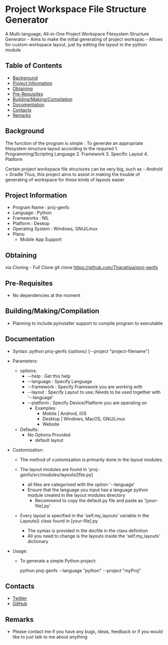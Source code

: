 # Project Workspace File Structure Generator 

A Multi-language, All-in-One Project Workspace Filesystem Structure Generator
	- Aims to make the initial generating of project workspac
	- Allows for custom workspace layout, just by editing the layout in the python module

## Table of Contents
 
* [Background](#background)
* [Project Information](#project-information)
* [Obtaining](#obtaining)
* [Pre-Requisites](#pre-requisites)
* [Building/Making/Compilation](#building-making-compilation)
* [Documentation](#documentation)
* [Contacts](#contacts)
* [Remarks](#remarks)

## Background

The function of the program is simple : To generate an appropriate filesystem structure layout according to the required 
	1. Programming/Scripting Language
	2. Framework
	3. Specific Layout
	4. Platform

Certain project workspace file structures can be very big, such as
	- Android + Gradle
Thus, this project aims to assist in making the trouble of generating of workspace for these kinds of layouts easier 

## Project Information

- Program Name : proj-genfs
- Language : Python
- Frameworks : NIL
- Platform : Deskop
- Operating System : Windows, GNU/Linux
- Plans:
	- Mobile App Support

## Obtaining

via Cloning
	- Full Clone
		git clone https://github.com/Thanatisia/proj-genfs

## Pre-Requisites

- No dependencies at the moment

## Building/Making/Compilation

- Planning to include pyinstaller support to compile program to executable

## Documentation

- Syntax: python proj-genfs {options} <arguments> [--project "project-filename"]
- Parameters:
	- options:
		* --help : Get this help
		* --language : Specify Language
		* --framework : Specify Framework you are working with
		* --layout : Specify Layout to use; Needs to be used together with '--language'
		* --platform : Specify Device/Platform you are operating on
			- Examples:
				* Mobile  | Android, iOS
				* Desktop | Windows, MacOS, GNU/Linux
				* Website
	- Defaults:
		- No Options Provided
			- default layout
			

- Customization:
 
	* The method of customization is primarily done in the layout modules.

	* The layout modules are found in 'proj-genfs/src/modules/layouts/[file.py]
		- all files are categorised with the option '--language'
		- Ensure that the language you input has a language python module created in the layout modules directory
			- Recommend to copy the default.py file and paste as '[your-file].py'

	* Every layout is specified in the 'self.my_layouts' variable in the Layouts() class found in [your-file].py
		- The syntax is provided in the docfile in the class definition
		- All you need to change is the layouts inside the 'self.my_layouts' dictionary

- Usage: 

	- To generate a simple Python project:

		python proj-genfs --language "python" --project "myProj"
	

## Contacts

- [Twitter](https://twitter.com/phantasu)
- [GitHub](https://github.com/Thanatisia)

## Remarks

- Please contact me if you have any bugs, ideas, feedback or if you would like to just talk to me about anything
